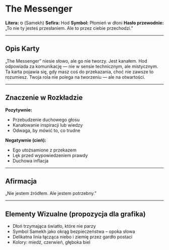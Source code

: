 # The Messenger

**Litera:** ס (Samekh)
**Sefira:** Hod
**Symbol:** Płomień w dłoni
**Hasło przewodnie:** „To nie ty jesteś przesłaniem. Ale to przez ciebie przechodzi.”

---

## Opis Karty

„The Messenger” niesie słowo, ale go nie tworzy. Jest kanałem. Hod odpowiada za komunikację — nie w sensie technicznym, ale mistycznym. Ta karta pojawia się, gdy masz coś do przekazania, choć nie zawsze to rozumiesz. Twoja rola nie polega na tworzeniu — ale na otwartości.

---

## Znaczenie w Rozkładzie

**Pozytywnie:**
- Przebudzenie duchowego głosu
- Kanałowanie inspiracji lub wiedzy
- Odwaga, by mówić to, co trudne

**Negatywnie (cień):**
- Ego utożsamione z przekazem
- Lęk przed wypowiedzeniem prawdy
- Duchowa inflacja

---

## Afirmacja

„Nie jestem źródłem. Ale jestem potrzebny.”

---

## Elementy Wizualne (propozycja dla grafika)

- Dłoń trzymająca światło, które nie parzy
- Symbol Samekh jako okrąg bezpieczeństwa – opoka słowa
- Delikatna linia łącząca niebo i ziemię przez gardło postaci
- Kolory: miedź, czerwień, głęboka biel
